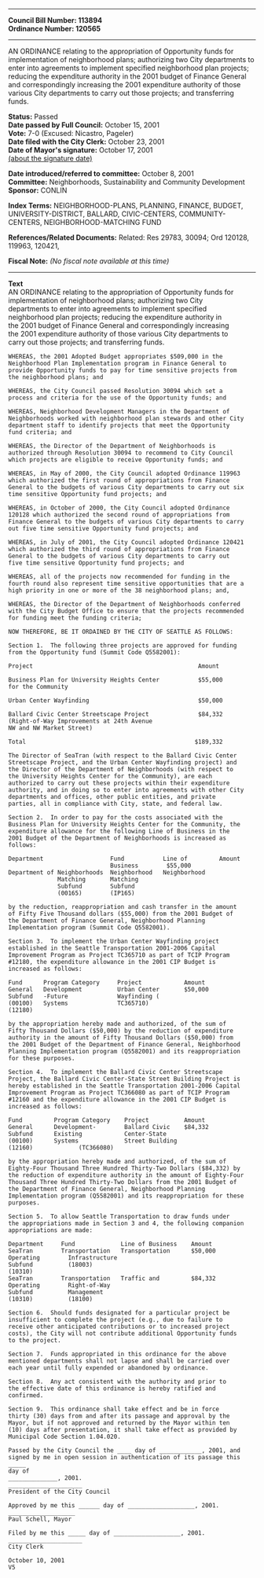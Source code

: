* * * * *  
  
**Council Bill Number: [](#h0)[](#h2)113894**   
**Ordinance Number: 120565**  
  
* * * * *  
  
AN ORDINANCE relating to the appropriation of Opportunity funds for implementation of neighborhood plans; authorizing two City departments to enter into agreements to implement specified neighborhood plan projects; reducing the expenditure authority in the 2001 budget of Finance General and correspondingly increasing the 2001 expenditure authority of those various City departments to carry out those projects; and transferring funds.  
  
**Status:** Passed   
**Date passed by Full Council:** October 15, 2001   
**Vote:** 7-0 (Excused: Nicastro, Pageler)   
**Date filed with the City Clerk:** October 23, 2001   
**Date of Mayor's signature:** October 17, 2001   
[(about the signature date)](/~public/approvaldate.htm)   
  
  
**Date introduced/referred to committee:** October 8, 2001   
**Committee:** Neighborhoods, Sustainability and Community Development   
**Sponsor:** CONLIN   
  
**Index Terms:** NEIGHBORHOOD-PLANS, PLANNING, FINANCE, BUDGET, UNIVERSITY-DISTRICT, BALLARD, CIVIC-CENTERS, COMMUNITY-CENTERS, NEIGHBORHOOD-MATCHING FUND  
  
**References/Related Documents:** Related: Res 29783, 30094; Ord 120128, 119963, 120421,  
  
**Fiscal Note:** *(No fiscal note available at this time)*  
  
* * * * *  
  
**Text**  
    AN ORDINANCE relating to the appropriation of Opportunity funds for  
    implementation of neighborhood plans; authorizing two City  
    departments to enter into agreements to implement specified  
    neighborhood plan projects; reducing the expenditure authority in  
    the 2001 budget of Finance General and correspondingly increasing  
    the 2001 expenditure authority of those various City departments to  
    carry out those projects; and transferring funds.  
  
    WHEREAS, the 2001 Adopted Budget appropriates $509,000 in the  
    Neighborhood Plan Implementation program in Finance General to  
    provide Opportunity funds to pay for time sensitive projects from  
    the neighborhood plans; and  
  
    WHEREAS, the City Council passed Resolution 30094 which set a  
    process and criteria for the use of the Opportunity funds; and  
  
    WHEREAS, Neighborhood Development Managers in the Department of  
    Neighborhoods worked with neighborhood plan stewards and other City  
    department staff to identify projects that meet the Opportunity  
    fund criteria; and  
  
    WHEREAS, the Director of the Department of Neighborhoods is  
    authorized through Resolution 30094 to recommend to City Council  
    which projects are eligible to receive Opportunity funds; and  
  
    WHEREAS, in May of 2000, the City Council adopted Ordinance 119963  
    which authorized the first round of appropriations from Finance  
    General to the budgets of various City departments to carry out six  
    time sensitive Opportunity fund projects; and  
  
    WHEREAS, in October of 2000, the City Council adopted Ordinance  
    120128 which authorized the second round of appropriations from  
    Finance General to the budgets of various City departments to carry  
    out five time sensitive Opportunity fund projects; and  
  
    WHEREAS, in July of 2001, the City Council adopted Ordinance 120421  
    which authorized the third round of appropriations from Finance  
    General to the budgets of various City departments to carry out  
    five time sensitive Opportunity fund projects; and  
  
    WHEREAS, all of the projects now recommended for funding in the  
    fourth round also represent time sensitive opportunities that are a  
    high priority in one or more of the 38 neighborhood plans; and,  
  
    WHEREAS, the Director of the Department of Neighborhoods conferred  
    with the City Budget Office to ensure that the projects recommended  
    for funding meet the funding criteria;  
  
    NOW THEREFORE, BE IT ORDAINED BY THE CITY OF SEATTLE AS FOLLOWS:  
  
    Section 1.  The following three projects are approved for funding  
    from the Opportunity fund (Summit Code Q5582001):  
  
    Project                                               Amount  
  
    Business Plan for University Heights Center           $55,000  
    for the Community  
  
    Urban Center Wayfinding                               $50,000  
  
    Ballard Civic Center Streetscape Project              $84,332  
    (Right-of-Way Improvements at 24th Avenue  
    NW and NW Market Street)  
  
    Total                                                $189,332  
  
    The Director of SeaTran (with respect to the Ballard Civic Center  
    Streetscape Project, and the Urban Center Wayfinding project) and  
    the Director of the Department of Neighborhoods (with respect to  
    the University Heights Center for the Community), are each  
    authorized to carry out these projects within their expenditure  
    authority, and in doing so to enter into agreements with other City  
    departments and offices, other public entities, and private  
    parties, all in compliance with City, state, and federal law.  
  
    Section 2.  In order to pay for the costs associated with the  
    Business Plan for University Heights Center for the Community, the  
    expenditure allowance for the following Line of Business in the  
    2001 Budget of the Department of Neighborhoods is increased as  
    follows:  
  
    Department                   Fund           Line of         Amount  
                                 Business        $55,000  
    Department of Neighborhoods  Neighborhood   Neighborhood  
                  Matching       Matching  
                  Subfund        Subfund  
                  (00165)        (IP165)  
  
    by the reduction, reappropriation and cash transfer in the amount  
    of Fifty Five Thousand dollars ($55,000) from the 2001 Budget of  
    the Department of Finance General, Neighborhood Planning  
    Implementation program (Summit Code Q5582001).  
  
    Section 3.  To implement the Urban Center Wayfinding project  
    established in the Seattle Transportation 2001-2006 Capital  
    Improvement Program as Project TC365710 as part of TCIP Program  
    #12180, the expenditure allowance in the 2001 CIP Budget is  
    increased as follows:  
  
    Fund      Program Category     Project            Amount  
    General   Development          Urban Center       $50,000  
    Subfund   -Future              Wayfinding (  
    (00100)   Systems              TC365710)  
    (12180)  
  
    by the appropriation hereby made and authorized, of the sum of  
    Fifty Thousand Dollars ($50,000) by the reduction of expenditure  
    authority in the amount of Fifty Thousand Dollars ($50,000) from  
    the 2001 Budget of the Department of Finance General, Neighborhood  
    Planning Implementation program (Q5582001) and its reappropriation  
    for these purposes.  
  
    Section 4.  To implement the Ballard Civic Center Streetscape  
    Project, the Ballard Civic Center-State Street Building Project is  
    hereby established in the Seattle Transportation 2001-2006 Capital  
    Improvement Program as Project TC366080 as part of TCIP Program  
    #12160 and the expenditure allowance in the 2001 CIP Budget is  
    increased as follows:  
  
    Fund         Program Category    Project          Amount  
    General      Development-        Ballard Civic    $84,332  
    Subfund      Existing            Center-State  
    (00100)      Systems             Street Building  
    (12160)             (TC366080)  
  
    by the appropriation hereby made and authorized, of the sum of  
    Eighty-Four Thousand Three Hundred Thirty-Two Dollars ($84,332) by  
    the reduction of expenditure authority in the amount of Eighty-Four  
    Thousand Three Hundred Thirty-Two Dollars from the 2001 Budget of  
    the Department of Finance General, Neighborhood Planning  
    Implementation program (Q5582001) and its reappropriation for these  
    purposes.  
  
    Section 5.  To allow Seattle Transportation to draw funds under  
    the appropriations made in Section 3 and 4, the following companion  
    appropriations are made:  
  
    Department     Fund             Line of Business    Amount  
    SeaTran        Transportation   Transportation      $50,000  
    Operating        Infrastructure  
    Subfund          (18003)  
    (10310)  
    SeaTran        Transportation   Traffic and         $84,332  
    Operating        Right-of-Way  
    Subfund          Management  
    (10310)          (18100)  
  
    Section 6.  Should funds designated for a particular project be  
    insufficient to complete the project (e.g., due to failure to  
    receive other anticipated contributions or to increased project  
    costs), the City will not contribute additional Opportunity funds  
    to the project.  
  
    Section 7.  Funds appropriated in this ordinance for the above  
    mentioned departments shall not lapse and shall be carried over  
    each year until fully expended or abandoned by ordinance.  
  
    Section 8.  Any act consistent with the authority and prior to  
    the effective date of this ordinance is hereby ratified and  
    confirmed.  
  
    Section 9.  This ordinance shall take effect and be in force  
    thirty (30) days from and after its passage and approval by the  
    Mayor, but if not approved and returned by the Mayor within ten  
    (10) days after presentation, it shall take effect as provided by  
    Municipal Code Section 1.04.020.  
  
    Passed by the City Council the ____ day of ____________, 2001, and  
    signed by me in open session in authentication of its passage this _____  
    day of  
    ______________, 2001.  
    _____________________  
    President of the City Council  
  
    Approved by me this ______ day of ___________________, 2001.  
    ___________________  
    Paul Schell, Mayor  
  
    Filed by me this _____ day of ___________________, 2001.  
    _____________________  
    City Clerk  
  
    October 10, 2001  
    V5  
